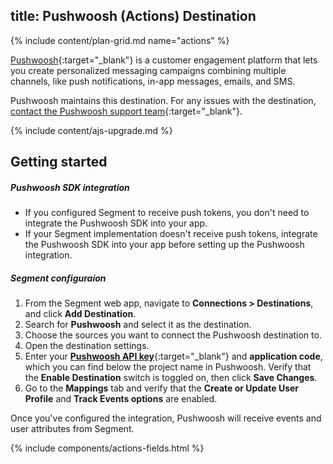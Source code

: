 title: Pushwoosh (Actions) Destination
---

{% include content/plan-grid.md name="actions" %}

[Pushwoosh](https://pushwoosh.com/?utm_source=segmentio&utm_medium=docs&utm_campaign=partners){:target="_blank"} is a customer engagement platform that lets you create personalized messaging campaigns combining multiple channels, like push notifications, in-app messages, emails, and SMS.

Pushwoosh maintains this destination. For any issues with the destination, [contact the Pushwoosh support team](mailto:help@pushwoosh.com){:target="_blank"}.

{% include content/ajs-upgrade.md %}

## Getting started

##### Pushwoosh SDK integration

- If you configured Segment to receive push tokens, you don't need to integrate the Pushwoosh SDK into your app.
- If your Segment implementation doesn't receive push tokens, integrate the Pushwoosh SDK into your app before setting up the Pushwoosh integration.

##### Segment configuraion

1. From the Segment web app, navigate to **Connections > Destinations**, and click **Add Destination**.
2. Search for **Pushwoosh** and select it as the destination.
3. Choose the sources you want to connect the Pushwoosh destination to.
4. Open the destination settings. 
5. Enter your [**Pushwoosh API key**](https://docs.pushwoosh.com/platform-docs/api-reference/api-access-token/){:target="_blank"} and **application code**, which you can find below the project name in Pushwoosh. Verify that the **Enable Destination** switch is toggled on, then click **Save Changes**.
6. Go to the **Mappings** tab and verify that the **Create or Update User Profile** and **Track Events options** are enabled.

Once you've configured the integration, Pushwoosh will receive events and user attributes from Segment.

{% include components/actions-fields.html %}
